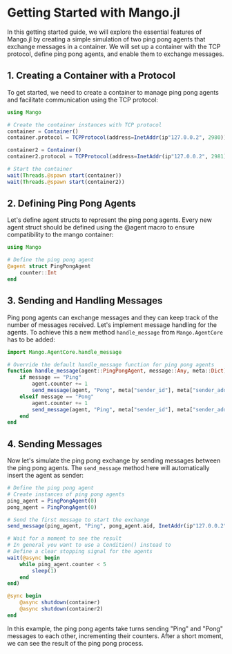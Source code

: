 # Getting Started with Mango.jl

In this getting started guide, we will explore the essential features of Mango.jl by creating a simple simulation of two ping pong agents that exchange messages in a container. We will set up a container with the TCP protocol, define ping pong agents, and enable them to exchange messages.

## 1. Creating a Container with a Protocol

To get started, we need to create a container to manage ping pong agents and facilitate communication using the TCP protocol:

```julia
using Mango

# Create the container instances with TCP protocol
container = Container()
container.protocol = TCPProtocol(address=InetAddr(ip"127.0.0.2", 2980))

container2 = Container()
container2.protocol = TCPProtocol(address=InetAddr(ip"127.0.0.2", 2981))

# Start the container
wait(Threads.@spawn start(container))
wait(Threads.@spawn start(container2))
```

## 2. Defining Ping Pong Agents

Let's define agent structs to represent the ping pong agents. Every new agent struct should be defined using the @agent macro to ensure compatibility to the mango container:

```julia
using Mango

# Define the ping pong agent
@agent struct PingPongAgent
    counter::Int
end
```

## 3. Sending and Handling Messages

Ping pong agents can exchange messages and they can keep track of the number of messages received. Let's implement message handling for the agents. To achieve this a new method `handle_message` from `Mango.AgentCore` has to be added:

```julia
import Mango.AgentCore.handle_message

# Override the default handle_message function for ping pong agents
function handle_message(agent::PingPongAgent, message::Any, meta::Dict)
    if message == "Ping"
        agent.counter += 1
        send_message(agent, "Pong", meta["sender_id"], meta["sender_addr"])
    elseif message == "Pong"
        agent.counter += 1
        send_message(agent, "Ping", meta["sender_id"], meta["sender_addr"])
    end
end
```

## 4. Sending Messages

Now let's simulate the ping pong exchange by sending messages between the ping pong agents. The `send_message` method here will automatically insert the agent as sender:

```julia
# Define the ping pong agent
# Create instances of ping pong agents
ping_agent = PingPongAgent(0)
pong_agent = PingPongAgent(0)

# Send the first message to start the exchange
send_message(ping_agent, "Ping", pong_agent.aid, InetAddr(ip"127.0.0.2", 2980))

# Wait for a moment to see the result
# In general you want to use a Condition() instead to
# Define a clear stopping signal for the agents
wait(@async begin
    while ping_agent.counter < 5 
        sleep(1)
    end
end)

@sync begin
    @async shutdown(container)
    @async shutdown(container2)
end
```

In this example, the ping pong agents take turns sending "Ping" and "Pong" messages to each other, incrementing their counters. After a short moment, we can see the result of the ping pong process.